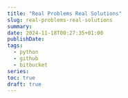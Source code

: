 ```yaml
---
title: "Real Problems Real Solutions"
slug: real-problems-real-solutions
summary:
date: 2024-11-18T00:27:35+01:00
publishDate:
tags: 
  - python
  - github
  - bitbucket
series: 
toc: true
draft: true
---
```

<!--
Checklist:
- [ ] Outline
- [ ] Draft 1
- [ ] Edit
    - [ ] Check trouble / vale
    - [ ] One sentence per line
    - [ ] Check preview in browser
    - [ ] Put in all links
- [ ] Create summary
- [ ] Tidy up
    - [ ] Set publishDate
    - [ ] Toggle draft
    - [ ] Check tags
    - [ ] Remove checklist
    - [ ] Remove outline
- [ ] Publish to hosting

Outline:
- 
-->


